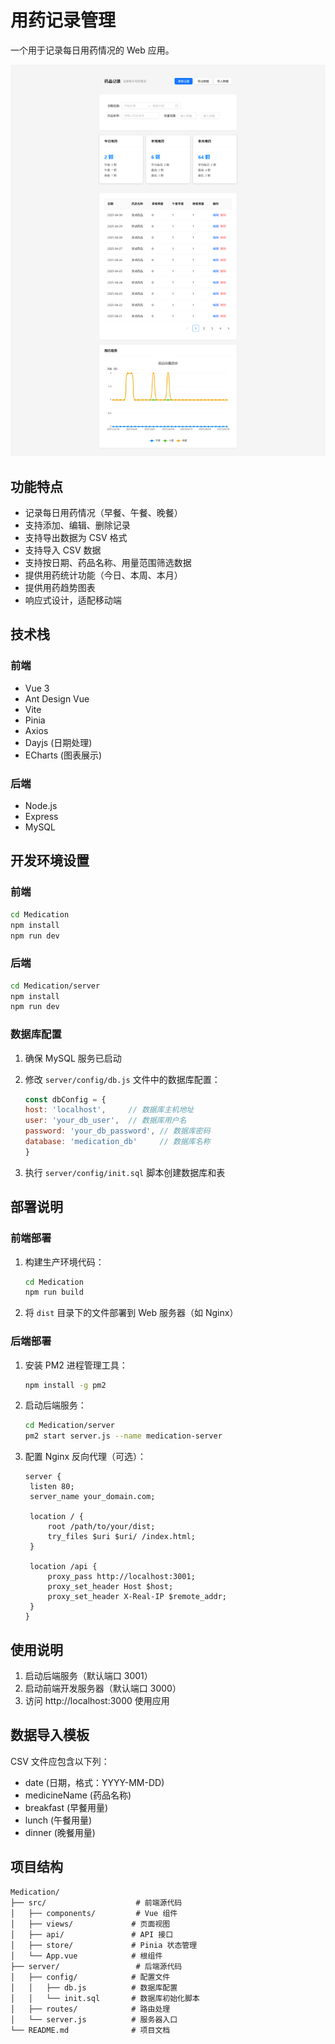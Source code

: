 # 用药记录管理

一个用于记录每日用药情况的 Web 应用。

![药品记录管理](image\药品记录管理.png "药品记录管理")

## 功能特点

- 记录每日用药情况（早餐、午餐、晚餐）
- 支持添加、编辑、删除记录
- 支持导出数据为 CSV 格式
- 支持导入 CSV 数据
- 支持按日期、药品名称、用量范围筛选数据
- 提供用药统计功能（今日、本周、本月）
- 提供用药趋势图表
- 响应式设计，适配移动端

## 技术栈

### 前端

- Vue 3
- Ant Design Vue
- Vite
- Pinia
- Axios
- Dayjs (日期处理)
- ECharts (图表展示)

### 后端

- Node.js
- Express
- MySQL

## 开发环境设置

### 前端

```bash
cd Medication
npm install
npm run dev
```

### 后端

```bash
cd Medication/server
npm install
npm run dev
```

### 数据库配置

1. 确保 MySQL 服务已启动

2. 修改 `server/config/db.js` 文件中的数据库配置：
   
   ```javascript
   const dbConfig = {
   host: 'localhost',     // 数据库主机地址
   user: 'your_db_user',  // 数据库用户名
   password: 'your_db_password', // 数据库密码
   database: 'medication_db'     // 数据库名称
   }
   ```

3. 执行 `server/config/init.sql` 脚本创建数据库和表

## 部署说明

### 前端部署

1. 构建生产环境代码：
   
   ```bash
   cd Medication
   npm run build
   ```

2. 将 `dist` 目录下的文件部署到 Web 服务器（如 Nginx）

### 后端部署

1. 安装 PM2 进程管理工具：
   
   ```bash
   npm install -g pm2
   ```

2. 启动后端服务：
   
   ```bash
   cd Medication/server
   pm2 start server.js --name medication-server
   ```

3. 配置 Nginx 反向代理（可选）：
   
   ```nginx
   server {
    listen 80;
    server_name your_domain.com;
   
    location / {
        root /path/to/your/dist;
        try_files $uri $uri/ /index.html;
    }
   
    location /api {
        proxy_pass http://localhost:3001;
        proxy_set_header Host $host;
        proxy_set_header X-Real-IP $remote_addr;
    }
   }
   ```

## 使用说明

1. 启动后端服务（默认端口 3001）
2. 启动前端开发服务器（默认端口 3000）
3. 访问 http://localhost:3000 使用应用

## 数据导入模板

CSV 文件应包含以下列：

- date (日期，格式：YYYY-MM-DD)
- medicineName (药品名称)
- breakfast (早餐用量)
- lunch (午餐用量)
- dinner (晚餐用量)

## 项目结构

```
Medication/
├── src/                    # 前端源代码
│   ├── components/         # Vue 组件
│   ├── views/             # 页面视图
│   ├── api/               # API 接口
│   ├── store/             # Pinia 状态管理
│   └── App.vue            # 根组件
├── server/                 # 后端源代码
│   ├── config/            # 配置文件
│   │   ├── db.js          # 数据库配置
│   │   └── init.sql       # 数据库初始化脚本
│   ├── routes/            # 路由处理
│   └── server.js          # 服务器入口
└── README.md              # 项目文档
```

